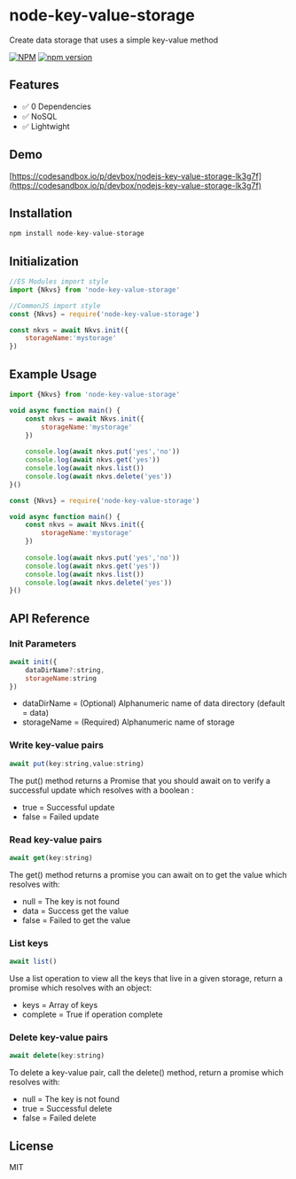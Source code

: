 # node-key-value-storage
Create data storage that uses a simple key-value method

[![NPM](https://nodei.co/npm/node-key-value-storage.png?mini=true)](https://www.npmjs.com/package/node-key-value-storage)
[![npm version](https://badge.fury.io/js/node-key-value-storage.svg)](https://www.npmjs.com/package/node-key-value-storage)

## Features

* ✅ 0 Dependencies
* ✅ NoSQL
* ✅ Lightwight

## Demo

[https://codesandbox.io/p/devbox/nodejs-key-value-storage-lk3g7f](https://codesandbox.io/p/devbox/nodejs-key-value-storage-lk3g7f)

## Installation

```javascript
npm install node-key-value-storage
```

## Initialization

```javascript
//ES Modules import style
import {Nkvs} from 'node-key-value-storage'

//CommonJS import style
const {Nkvs} = require('node-key-value-storage')

const nkvs = await Nkvs.init({
	storageName:'mystorage'
})
```

## Example Usage

```javascript
import {Nkvs} from 'node-key-value-storage'

void async function main() {
	const nkvs = await Nkvs.init({
		storageName:'mystorage'
	})
	
	console.log(await nkvs.put('yes','no'))
	console.log(await nkvs.get('yes'))
	console.log(await nkvs.list())
	console.log(await nkvs.delete('yes'))
}()
```

```javascript
const {Nkvs} = require('node-key-value-storage')

void async function main() {
	const nkvs = await Nkvs.init({
		storageName:'mystorage'
	})
	
	console.log(await nkvs.put('yes','no'))
	console.log(await nkvs.get('yes'))
	console.log(await nkvs.list())
	console.log(await nkvs.delete('yes'))
}()
```

## API Reference

### Init Parameters

```javascript
await init({
	dataDirName?:string,
	storageName:string 
})
```
* dataDirName =  (Optional) Alphanumeric name of data directory (default = data)
* storageName = (Required) Alphanumeric name of storage

### Write key-value pairs

```javascript
await put(key:string,value:string)
```
The put() method returns a Promise that you should await on to verify a successful update which resolves with a boolean :
* true = Successful update
* false = Failed update
### Read key-value pairs

```javascript
await get(key:string)
```
The get() method returns a promise you can await on to get the value which resolves with:
* null = The key is not found
* data = Success get the value
* false = Failed to get the value

### List keys

```javascript
await list()
```
Use a list operation to view all the keys that live in a given storage, return a promise which resolves with an object:
* keys = Array of keys
* complete = True if operation complete

### Delete key-value pairs

```javascript
await delete(key:string)
```

To delete a key-value pair, call the delete() method, return a promise which resolves with:
* null = The key is not found
* true = Successful delete
* false = Failed delete

## License

MIT